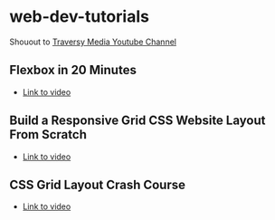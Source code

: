 # web-dev-tutorials
Shouout to [Traversy Media Youtube Channel](https://www.youtube.com/channel/UC29ju8bIPH5as8OGnQzwJyA)

## Flexbox in 20 Minutes
- [Link to video](https://www.youtube.com/watch?v=JJSoEo8JSnc)

## Build a Responsive Grid CSS Website Layout From Scratch
- [Link to video](https://www.youtube.com/watch?v=moBhzSC455o&list=PLillGF-RfqbZTASqIqdvm1R5mLrQq79CU&index=49&t=0s)

## CSS Grid Layout Crash Course
- [Link to video](https://www.youtube.com/watch?v=jV8B24rSN5o)